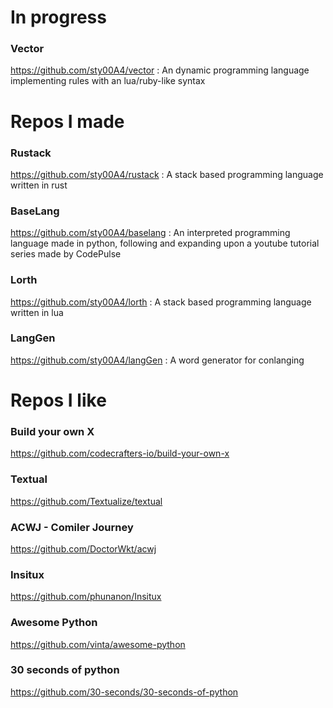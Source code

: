 # In progress

### Vector
https://github.com/sty00A4/vector
: An dynamic programming language implementing rules with an lua/ruby-like syntax

# Repos I made

### Rustack
https://github.com/sty00A4/rustack
: A stack based programming language written in rust

### BaseLang
https://github.com/sty00A4/baselang
: An interpreted programming language made in python, following and expanding upon a youtube tutorial series made by CodePulse

### Lorth
https://github.com/sty00A4/lorth
: A stack based programming language written in lua

### LangGen
https://github.com/sty00A4/langGen
: A word generator for conlanging

# Repos I like

### Build your own X
https://github.com/codecrafters-io/build-your-own-x
### Textual
https://github.com/Textualize/textual
### ACWJ - Comiler Journey
https://github.com/DoctorWkt/acwj
### Insitux
https://github.com/phunanon/Insitux
### Awesome Python
https://github.com/vinta/awesome-python
### 30 seconds of python
https://github.com/30-seconds/30-seconds-of-python
